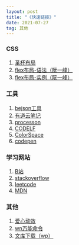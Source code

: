 ```yaml
---
layout: post
title: "《快速链接》"
date: 2021-07-27  
tag: 其他
---
```


### CSS

1. <a href="https://markto22.github.io/pages/grail.html" target="_blank">圣杯布局</a>
2. <a href="https://www.ruanyifeng.com/blog/2015/07/flex-grammar.html" target="_blank">flex布局-语法（阮一峰）</a>
3. <a href="https://www.ruanyifeng.com/blog/2015/07/flex-examples.html" target="_blank">flex布局-实例（阮一峰）</a>

### 工具

1. <a href="http://http://www.bejson.com" target="_blank">bejson工具</a>
2. <a href="https://note.youdao.com/web" target="_blank">有道云笔记</a>
3. <a href="https://v3.processon.com/" target="_blank">processon</a>
4. <a href="https://unbug.github.io/codelf/#count" target="_blank">CODELF</a>
5. <a href="https://mycolor.space/" target="_blank">ColorSpace</a>
6. <a href="https://codepen.io/" target="_blank">codepen</a>

### 学习网站

1. <a href="https://www.bilibili.com/" target="_blank">B站</a>
2. <a href="https://stackoverflow.com/" target="_blank">stackoverflow</a>
3. <a href="https://leetcode-cn.com/" target="_blank">leetcode</a>
4. <a href="https://developer.mozilla.org/zh-CN/" target="_blank">MDN</a>

### 其他

1. <a href="https://markto22.github.io/temp/love.html" target="_blank">爱心动效</a>
2. <a href="https://wannengrun.com/zh/" target="_blank">wn万能命令</a>
3. <a href="http://www.html22.com/zh/" target="_blank">文库下载（wp）</a>
